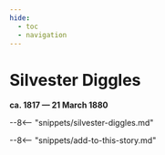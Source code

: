 ```yaml
---
hide:
  - toc
  - navigation
---
```


# Silvester Diggles

**ca. 1817 — 21 March 1880**

--8<-- "snippets/silvester-diggles.md"

--8<-- "snippets/add-to-this-story.md"